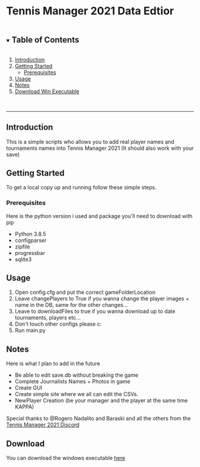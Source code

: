 # Tennis Manager 2021 Data Edtior


<details open="open">
  <summary><h2 style="display: inline-block">Table of Contents</h2></summary>
  <ol>
    <li>
      <a href="#introduction">Introduction</a>
    </li>
    <li>
      <a href="#getting-started">Getting Started</a>
      <ul>
        <li><a href="#prerequisites">Prerequisites</a></li>
      </ul>
    </li>
    <li><a href="#usage">Usage</a></li>
    <li><a href="#notes">Notes</a></li>
    <li><a href="#download">Download Win Executable</a></li>
  </ol>
</details>

<br />

---

## Introduction
This is a simple scripts who allows you to add real player names and tournaments names into Tennis Manager 2021 (It should also work with your save)

<!-- GETTING STARTED -->
## Getting Started

To get a local copy up and running follow these simple steps.

### Prerequisites

Here is the python version i used and package you'll need to download with pip

* []() Python 3.8.5
* []() configparser
* []() zipfile
* []() progressbar
* []() sqlite3


## Usage

1. Open config.cfg and put the correct gameFolderLocation
2. Leave changePlayers to True if you wanna change the player images + name in the DB, same for the other changes...
3. Leave to downloadFiles to true if you wanna download up to date tournaments, players etc...
5. Don't touch other configs please c:
4. Run main.py


## Notes
Here is what I plan to add in the future
* []() Be able to edit save.db without breaking the game
* []() Complete Journalists Names + Photos in game
* []() Create GUI
* []() Create simple site where we all can edit the CSVs.
* []() NewPlayer Creation (be your manager and the player at the same time KAPPA)

Special thanks to @Rogero Nadalito and Baraski and all the others from the [Tennis Manager 2021 Discord](https://discord.com/invite/fenRf7nTKc)

## Download
You can download the windows executable [here](https://www.mediafire.com/file/jozgbrf24ehwbbi/TMDataEditorv0.2.zip/file)